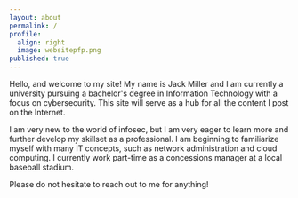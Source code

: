 ```yaml
---
layout: about
permalink: /
profile: 
  align: right
  image: websitepfp.png
published: true
---
```


Hello, and welcome to my site! My name is Jack Miller and I am currently a university pursuing a bachelor's degree in Information Technology with a focus on cybersecurity. This site will serve as a hub for all the content I post on the Internet.

I am very new to the world of infosec, but I am very eager to learn more and further develop my skillset as a professional. I am beginning to familiarize myself with many IT concepts, such as network administration and cloud computing. I currently work part-time as a concessions manager at a local baseball stadium.

Please do not hesitate to reach out to me for anything!


